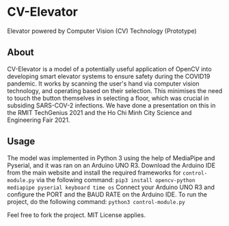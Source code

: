 # CV-Elevator
Elevator powered by Computer Vision (CV) Technology (Prototype)

## About 
CV-Elevator is a model of a potentially useful application of OpenCV into developing smart elevator systems to ensure safety during the COVID19 pandemic. It works by scanning the user's hand via computer vision technology, and operating based on their selection. This minimises the need to touch the button themselves in selecting a floor, which was crucial in subsiding SARS-COV-2 infections. We have done a presentation on this in the RMIT TechGenius 2021 and the Ho Chi Minh City Science and Engineering Fair 2021. 

## Usage
The model was implemented in Python 3 using the help of MediaPipe and Pyserial, and it was ran on an Arduino UNO R3. 
Download the Arduino IDE from the main website and install the required frameworks for `control-module.py` via the following command: `pip3 install opencv-python mediapipe pyserial keyboard time os`
Connect your Arduino UNO R3 and configure the PORT and the BAUD RATE on the Arduino IDE. 
To run the project, do the following command: `python3 control-module.py`

Feel free to fork the project. 
MIT License applies. 
